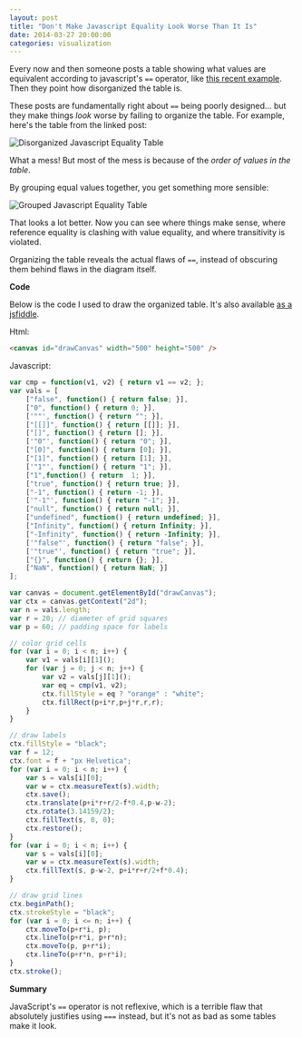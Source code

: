 ```yaml
---
layout: post
title: "Don't Make Javascript Equality Look Worse Than It Is"
date: 2014-03-27 20:00:00
categories: visualization
---
```


Every now and then someone posts a table showing what values are equivalent according to javascript's `==` operator, like [this recent example](http://dorey.github.io/JavaScript-Equality-Table/). Then they point how disorganized the table is.

These posts are fundamentally right about `==` being poorly designed... but they make things *look* worse by failing to organize the table. For example, here's the table from the linked post:

![Disorganized Javascript Equality Table](http://i.imgur.com/yBaLYao.png)

What a mess! But most of the mess is because of the *order of values in the table*.

By grouping equal values together, you get something more sensible:

![Grouped Javascript Equality Table](http://i.imgur.com/MIX9Uy5.png)

That looks a lot better. Now you can see where things make sense, where reference equality is clashing with value equality, and where transitivity is violated.

Organizing the table reveals the actual flaws of `==`, instead of obscuring them behind flaws in the diagram itself.

**Code**

Below is the code I used to draw the organized table. It's also available [as a jsfiddle](http://jsfiddle.net/G943v/1/).

Html:

```html
<canvas id="drawCanvas" width="500" height="500" />
```

Javascript:

```javascript
var cmp = function(v1, v2) { return v1 == v2; };
var vals = [
    ["false", function() { return false; }], 
    ["0", function() { return 0; }],
    ['""', function() { return ""; }],
    ["[[]]", function() { return [[]]; }], 
    ["[]", function() { return []; }], 
    ['"0"', function() { return "0"; }], 
    ["[0]", function() { return [0]; }], 
    ["[1]", function() { return [1]; }],
    ['"1"', function() { return "1"; }],
    ["1",function() { return  1; }],
    ["true", function() { return true; }],
    ["-1", function() { return -1; }],
    ['"-1"', function() { return "-1"; }],
    ["null", function() { return null; }],
    ["undefined", function() { return undefined; }],
    ["Infinity", function() { return Infinity; }],
    ["-Infinity", function() { return -Infinity; }],
    ['"false"', function() { return "false"; }],
    ['"true"', function() { return "true"; }],
    ["{}", function() { return {}; }], 
    ["NaN", function() { return NaN; }]
];

var canvas = document.getElementById("drawCanvas");
var ctx = canvas.getContext("2d");
var n = vals.length;
var r = 20; // diameter of grid squares
var p = 60; // padding space for labels

// color grid cells
for (var i = 0; i < n; i++) {
    var v1 = vals[i][1]();
    for (var j = 0; j < n; j++) {
        var v2 = vals[j][1]();
        var eq = cmp(v1, v2);
        ctx.fillStyle = eq ? "orange" : "white";
        ctx.fillRect(p+i*r,p+j*r,r,r);
    }
}

// draw labels
ctx.fillStyle = "black";
var f = 12;
ctx.font = f + "px Helvetica";
for (var i = 0; i < n; i++) {
    var s = vals[i][0];
    var w = ctx.measureText(s).width;
    ctx.save();
    ctx.translate(p+i*r+r/2-f*0.4,p-w-2);
    ctx.rotate(3.14159/2);
    ctx.fillText(s, 0, 0);
    ctx.restore();
}
for (var i = 0; i < n; i++) {
    var s = vals[i][0];
    var w = ctx.measureText(s).width;
    ctx.fillText(s, p-w-2, p+i*r+r/2+f*0.4);
}

// draw grid lines
ctx.beginPath();
ctx.strokeStyle = "black";
for (var i = 0; i <= n; i++) {
    ctx.moveTo(p+r*i, p);
    ctx.lineTo(p+r*i, p+r*n);
    ctx.moveTo(p, p+r*i);
    ctx.lineTo(p+r*n, p+r*i);
}
ctx.stroke();
```

**Summary**

JavaScript's `==` operator is not reflexive, which is a terrible flaw that absolutely justifies using `===` instead, but it's not as bad as some tables make it look.
